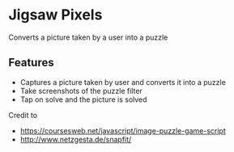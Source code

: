 # Jigsaw Pixels

Converts a picture taken by a user into a puzzle

## Features

- Captures a picture taken by user and converts it into a puzzle
- Take screenshots of the puzzle filter
- Tap on solve and the picture is solved

Credit to 
- https://coursesweb.net/javascript/image-puzzle-game-script
- http://www.netzgesta.de/snapfit/

